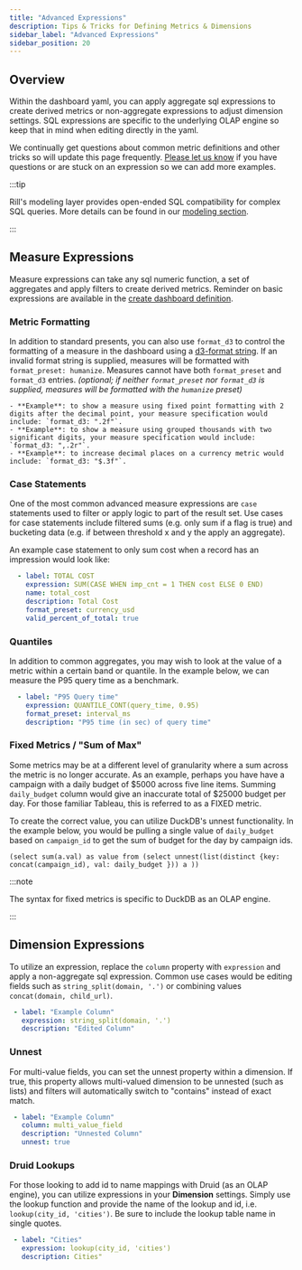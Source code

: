 ```yaml
---
title: "Advanced Expressions"
description: Tips & Tricks for Defining Metrics & Dimensions
sidebar_label: "Advanced Expressions"
sidebar_position: 20
---
```


## Overview

Within the dashboard yaml, you can apply aggregate sql expressions to create derived metrics or non-aggregate expressions to adjust dimension settings. SQL expressions are specific to the underlying OLAP engine so keep that in mind when editing directly in the yaml. 

We continually get questions about common metric definitions and other tricks so will update this page frequently. [Please let us know](../../contact.md) if you have questions or are stuck on an expression so we can add more examples.

:::tip

Rill's modeling layer provides open-ended SQL compatibility for complex SQL queries. More details can be found in our [modeling section](../models/models.md).

:::

## Measure Expressions

Measure expressions can take any sql numeric function, a set of aggregates and apply filters to create derived metrics. Reminder on basic expressions are available in the [create dashboard definition](dashboards.md).

### Metric Formatting

In addition to standard presents, you can also use `format_d3` to control the formatting of a measure in the dashboard using a [d3-format string](https://d3js.org/d3-format). If an invalid format string is supplied, measures will be formatted with `format_preset: humanize`. Measures cannot have both `format_preset` and `format_d3` entries. _(optional; if neither `format_preset` nor `format_d3` is supplied, measures will be formatted with the `humanize` preset)_

    - **Example**: to show a measure using fixed point formatting with 2 digits after the decimal point, your measure specification would include: `format_d3: ".2f"`.
    - **Example**: to show a measure using grouped thousands with two significant digits, your measure specification would include: `format_d3: ",.2r"`.
    - **Example**: to increase decimal places on a currency metric would include: `format_d3: "$.3f"`.

### Case Statements

One of the most common advanced measure expressions are `case` statements used to filter or apply logic to part of the result set. Use cases for case statements include filtered sums (e.g. only sum if a flag is true) and bucketing data (e.g. if between threshold x and y the apply an aggregate). 

An example case statement to only sum cost when a record has an impression would look like:
```yaml
  - label: TOTAL COST
    expression: SUM(CASE WHEN imp_cnt = 1 THEN cost ELSE 0 END)
    name: total_cost
    description: Total Cost
    format_preset: currency_usd
    valid_percent_of_total: true
```

### Quantiles

In addition to common aggregates, you may wish to look at the value of a metric within a certain band or quantile. In the example below, we can measure the P95 query time as a benchmark.

```yaml
  - label: "P95 Query time"
    expression: QUANTILE_CONT(query_time, 0.95)
    format_preset: interval_ms
    description: "P95 time (in sec) of query time"
```

### Fixed Metrics / "Sum of Max"

Some metrics may be at a different level of granularity where a sum across the metric is no longer accurate. As an example, perhaps you have have a campaign with a daily budget of $5000 across five line items. Summing `daily_budget` column would give an inaccurate total of $25000 budget per day. For those familiar Tableau, this is referred to as a FIXED metric. 

To create the correct value, you can utilize DuckDB's unnest functionality. In the example below, you would be pulling a single value of `daily_budget` based on `campaign_id` to get the sum of budget for the day by campaign ids.

```
(select sum(a.val) as value from (select unnest(list(distinct {key: concat(campaign_id), val: daily_budget })) a ))
```

:::note 

The syntax for fixed metrics is specific to DuckDB as an OLAP engine.

:::

## Dimension Expressions

To utilize an expression, replace the `column` property with `expression` and apply a non-aggregate sql expression. Common use cases would be editing fields such as `string_split(domain, '.')` or combining values `concat(domain, child_url)`.

 ```yaml
  - label: "Example Column"
    expression: string_split(domain, '.')
    description: "Edited Column"
```

### Unnest

 For multi-value fields, you can set the unnest property within a dimension. If true, this property allows multi-valued dimension to be unnested (such as lists) and filters will automatically switch to "contains" instead of exact match.

 ```yaml
  - label: "Example Column"
    column: multi_value_field
    description: "Unnested Column"
    unnest: true
```

### Druid Lookups

For those looking to add id to name mappings with Druid (as an OLAP engine), you can utilize expressions in your **Dimension** settings. Simply use the lookup function and provide the name of the lookup and id, i.e. `lookup(city_id, 'cities')`. Be sure to include the lookup table name in single quotes.

 ```yaml
  - label: "Cities"
    expression: lookup(city_id, 'cities')
    description: Cities"
```